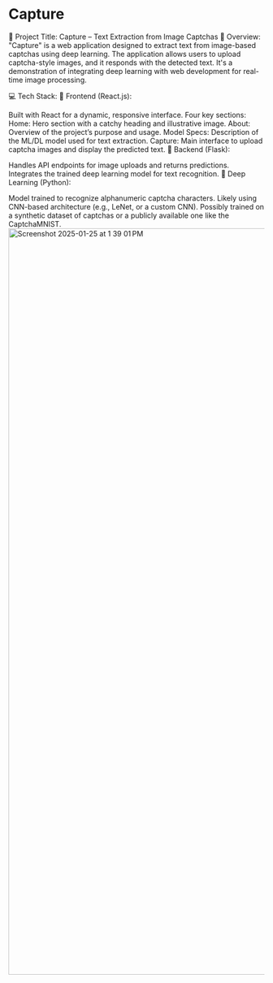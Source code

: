 # Capture

🧠 Project Title: Capture – Text Extraction from Image Captchas
📌 Overview:
"Capture" is a web application designed to extract text from image-based captchas using deep learning. The application allows users to upload captcha-style images, and it responds with the detected text. It's a demonstration of integrating deep learning with web development for real-time image processing.

💻 Tech Stack:
🔹 Frontend (React.js):

Built with React for a dynamic, responsive interface.
Four key sections:
Home: Hero section with a catchy heading and illustrative image.
About: Overview of the project’s purpose and usage.
Model Specs: Description of the ML/DL model used for text extraction.
Capture: Main interface to upload captcha images and display the predicted text.
🔹 Backend (Flask):

Handles API endpoints for image uploads and returns predictions.
Integrates the trained deep learning model for text recognition.
🔹 Deep Learning (Python):

Model trained to recognize alphanumeric captcha characters.
Likely using CNN-based architecture (e.g., LeNet, or a custom CNN).
Possibly trained on a synthetic dataset of captchas or a publicly available one like the CaptchaMNIST.<img width="1470" alt="Screenshot 2025-01-25 at 1 39 01 PM" src="https://github.com/user-attachments/assets/7c98abc1-a996-4dc6-82ed-5b7695c88c7c" />

